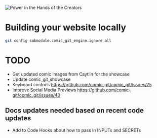 ![Power in the Hands of the Creators](https://github.com/ryanvilbrandt/comic_git/raw/docs/docs/img/comic_git_small.png)

# Building your website locally

```bash
git config submodule.comic_git_engine.ignore all
```

# TODO

* Get updated comic images from Caytlin for the showcase
* Update comic_git_showcase
* Keyboard controls https://github.com/comic-git/comic_git/issues/75
* Improve Social Media Previews https://github.com/comic-git/comic_git/issues/40

## Docs updates needed based on recent code updates

* Add to Code Hooks about how to pass in INPUTs and SECRETs
